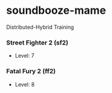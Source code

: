 # soundbooze-mame

Distributed-Hybrid Training

### Street Fighter 2 (sf2)

- Level: 7

### Fatal Fury 2 (ff2)

- Level: 8
